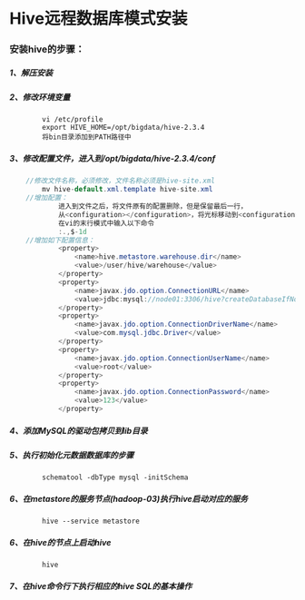 # Hive远程数据库模式安装

### 安装hive的步骤：

##### 	1、解压安装

##### 	2、修改环境变量

```
		vi /etc/profile
		export HIVE_HOME=/opt/bigdata/hive-2.3.4
		将bin目录添加到PATH路径中
```

##### 	3、修改配置文件，进入到/opt/bigdata/hive-2.3.4/conf

```java
	//修改文件名称，必须修改，文件名称必须是hive-site.xml
		mv hive-default.xml.template hive-site.xml
	//增加配置：
			进入到文件之后，将文件原有的配置删除，但是保留最后一行，
			从<configuration></configuration>，将光标移动到<configuration>这一行，
			在vi的末行模式中输入以下命令
			:.,$-1d
	//增加如下配置信息：
			<property>
				<name>hive.metastore.warehouse.dir</name>
				<value>/user/hive/warehouse</value>
			</property>
			<property>
				<name>javax.jdo.option.ConnectionURL</name>
				<value>jdbc:mysql://node01:3306/hive?createDatabaseIfNotExist=true</value>
			</property>
			<property>
				<name>javax.jdo.option.ConnectionDriverName</name>
				<value>com.mysql.jdbc.Driver</value>
			</property>
			<property>
				<name>javax.jdo.option.ConnectionUserName</name>
				<value>root</value>
			</property>
			<property>
				<name>javax.jdo.option.ConnectionPassword</name>
				<value>123</value>
			</property>
```

##### 	4、添加MySQL的驱动包拷贝到lib目录

##### 	5、执行初始化元数据数据库的步骤

```
		schematool -dbType mysql -initSchema
```

##### 	6、在metastore的服务节点(hadoop-03)执行hive启动对应的服务
```
		hive --service metastore
```
##### 	6、在hive的节点上启动hive
```
		hive
```
##### 	7、在hive命令行下执行相应的hive SQL的基本操作
